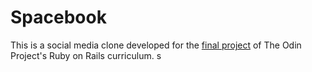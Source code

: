 # Spacebook

This is a social media clone developed for the [final project](https://www.theodinproject.com/courses/ruby-on-rails/lessons/final-project?ref=lnav) of The Odin Project's Ruby on Rails curriculum.
s
